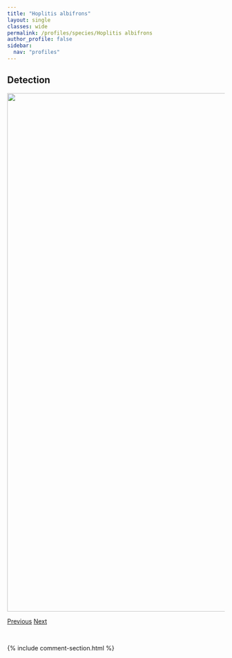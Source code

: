```yaml
---
title: "Hoplitis albifrons"
layout: single
classes: wide
permalink: /profiles/species/Hoplitis albifrons
author_profile: false
sidebar:
  nav: "profiles"
---
```


<h2>Detection</h2>

<a href="/ANBC/assets/figures/species/Hoplitis albifrons/range-map.png">
<img src="/ANBC/assets/figures/species/Hoplitis albifrons/range-map.png" height = "1200" width = "800">
</a>

<a href="/profiles/species/Halictus rubicundus" class="pagination--pager" title="PreviousName">Previous</a> <a href="/profiles/species/Hoplitis fulgida" class="pagination--pager" title="NextName">Next</a>

<p>&nbsp;</p>

{% include comment-section.html %}
